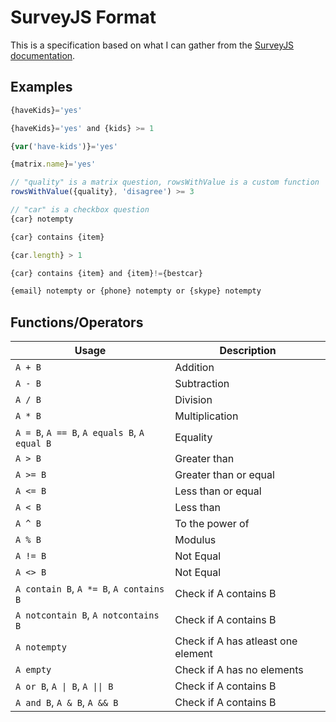 # SurveyJS Format

This is a specification based on what I can gather from the [SurveyJS documentation](https://surveyjs.io/Examples/Library/?id=condition-kids&platform=jQuery&theme=default).

## Examples

```javascript
{haveKids}='yes'

{haveKids}='yes' and {kids} >= 1

{var('have-kids')}='yes'

{matrix.name}='yes'

// "quality" is a matrix question, rowsWithValue is a custom function
rowsWithValue({quality}, 'disagree') >= 3

// "car" is a checkbox question
{car} notempty

{car} contains {item}

{car.length} > 1

{car} contains {item} and {item}!={bestcar}

{email} notempty or {phone} notempty or {skype} notempty
```

## Functions/Operators

| Usage                                        | Description                        |
| -------------------------------------------- | ---------------------------------- |
| `A + B`                                      | Addition                           |
| `A - B`                                      | Subtraction                        |
| `A / B`                                      | Division                           |
| `A * B`                                      | Multiplication                     |
| `A = B`, `A == B`, `A equals B`, `A equal B` | Equality                           |
| `A > B`                                      | Greater than                       |
| `A >= B`                                     | Greater than or equal              |
| `A <= B`                                     | Less than or equal                 |
| `A < B`                                      | Less than                          |
| `A ^ B`                                      | To the power of                    |
| `A % B`                                      | Modulus                            |
| `A != B`                                     | Not Equal                          |
| `A <> B`                                     | Not Equal                          |
| `A contain B`, `A *= B`, `A contains B`      | Check if A contains B              |
| `A notcontain B`, `A notcontains B`          | Check if A contains B              |
| `A notempty`                                 | Check if A has atleast one element |
| `A empty`                                    | Check if A has no elements         |
| `A or B`, `A \| B`, `A \|\| B`               | Check if A contains B              |
| `A and B`, `A & B`, `A && B`                 | Check if A contains B              |
